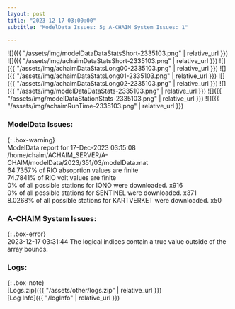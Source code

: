```yaml
---
layout: post
title: "2023-12-17 03:00:00"
subtitle: "ModelData Issues: 5; A-CHAIM System Issues: 1"

---
```


![]({{ "/assets/img/modelDataDataStatsShort-2335103.png" | relative_url }})
![]({{ "/assets/img/achaimDataStatsShort-2335103.png" | relative_url }})
![]({{ "/assets/img/achaimDataStatsLong00-2335103.png" | relative_url }})
![]({{ "/assets/img/achaimDataStatsLong01-2335103.png" | relative_url }})
![]({{ "/assets/img/achaimDataStatsLong02-2335103.png" | relative_url }})
![]({{ "/assets/img/modelDataDataStats-2335103.png" | relative_url }})
![]({{ "/assets/img/modelDataStationStats-2335103.png" | relative_url }})
![]({{ "/assets/img/achaimRunTime-2335103.png" | relative_url }})


### ModelData Issues:  
  
{: .box-warning}  
 ModelData report for 17-Dec-2023 03:15:08   
 /home/chaim/ACHAIM_SERVER/A-CHAIM/modelData/2023/351/03/modelData.mat   
 64.7357% of RIO absoprtion values are finite   
 74.7841% of RIO volt values are finite   
 0% of all possible stations for IONO were downloaded. x916   
 0% of all possible stations for SENTINEL were downloaded. x371   
 8.0268% of all possible stations for KARTVERKET were downloaded. x50   
  
### A-CHAIM System Issues:  
  
{: .box-error}  
2023-12-17 03:31:44 The logical indices contain a true value outside of the array bounds.  

### Logs:  
  
{: .box-note}  
[Logs.zip]({{ "/assets/other/logs.zip" | relative_url }})  
[Log Info]({{ "/logInfo" | relative_url }})  
